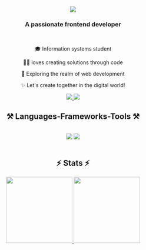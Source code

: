 <h1 align="center">
    <img src="https://readme-typing-svg.herokuapp.com/?font=Righteous&size=35&center=true&vCenter=true&width=500&height=70&duration=4000&lines=Hi+There!+👋;+I'm+Khaerul+Falah!;" />
</h1>

<h3 align="center">A passionate frontend developer</h3>

<br/>

<div align="center">
  
🎓 Information systems student

👨‍💻 loves creating solutions through code

🔭 Exploring the realm of web development

✨ Let's create together in the digital world!
</div>

<div align="center"> 
  <a href="mailto:pedro.sales.muniz@gmail.com">
    <img src="https://img.shields.io/badge/Gmail-333333?style=for-the-badge&logo=gmail&logoColor=red" />
  </a>
  <a href="https://linkedin.com/in/khaerul-falah-bb1871264" target="_blank">
    <img src="https://img.shields.io/badge/LinkedIn-0077B5?style=for-the-badge&logo=linkedin&logoColor=white" target="_blank" />
  </a>
</div>

<h2 align="center">⚒️ Languages-Frameworks-Tools ⚒️</h2>
<br/>

<div align="center">
  <img src="https://skillicons.dev/icons?i=html,css,js,ts,php,bootstrap,sass,tailwind,nodejs,react" />
  <img src="https://skillicons.dev/icons?i=nextjs,express,mongodb,mysql,firebase,prisma,vscode,powershell,git,postman,figma" />
</div>
<br>

<h2 align="center">⚡ Stats ⚡</h2>
<p align="center">
  <a href="https://github.com/khaerulfalah23">
    <img height="180em" src="https://github-readme-stats-eight-theta.vercel.app/api?username=khaerulfalah23&show_icons=true&theme=algolia&include_all_commits=true&count_private=true"/>
    <img height="180em" src="https://github-readme-stats-eight-theta.vercel.app/api/top-langs/?username=khaerulfalah23&layout=compact&langs_count=8&theme=algolia"/>
  </a>
</p>
